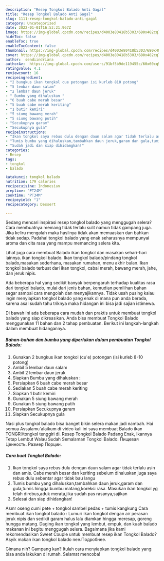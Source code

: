 ```yaml
---
description: "Resep Tongkol Balado Anti Gagal"
title: "Resep Tongkol Balado Anti Gagal"
slug: 1111-resep-tongkol-balado-anti-gagal
category: Uncategorized
date: 2022-01-01T16:53:21.967Z
image: https://img-global.cpcdn.com/recipes/d4003e80418b5303/680x482cq70/tongkol-balado-foto-resep-utama.jpg
hideToc: false
enableToc: true
enableTocContent: false
thumbnail: https://img-global.cpcdn.com/recipes/d4003e80418b5303/680x482cq70/tongkol-balado-foto-resep-utama.jpg
cover: https://img-global.cpcdn.com/recipes/d4003e80418b5303/680x482cq70/tongkol-balado-foto-resep-utama.jpg
author:  sendiindriana
authorAv:  https://img-global.cpcdn.com/users/91bf5b9de119455c/60x60cq50/avatar.jpg
ratingvalue: 4.1
reviewcount: 16
recipeingredient:
- "2 bungkus ikan tongkol cue potongan isi kurleb 810 potong"
- "5 lembar daun salam"
- "2 lembar daun jeruk"
- " Bumbu yang dihaluskan "
- "6 buah cabe merah besar"
- "5 buah cabe merah keriting"
- "1 butir kemiri"
- "5 siung bawang merah"
- "5 siung bawang putih"
- "Secukupnya garam"
- "Secukupnya gula"
recipeinstructions:
- "Ikan tongkol saya rebus dulu dengan daun salam agar tidak terlalu asin dan amis. Cabe merah besar dan keriting sebelum dihaluskan juga saya rebus dulu sebentar agar tidak bau langu"
- "Tumis bumbu yang dihaluskan,tambahkan daun jeruk,garam dan gula,tumis hingga bumbu matang,koreksi rasa. Masukan ikan tongkol yg telah direbus,aduk merata,jika sudah pas rasanya,sajikan"
- "Sudah jadi dan siap dihidangkan!"
categories:
- Resep
tags:
- tongkol
- balado

katakunci: tongkol balado 
nutrition: 179 calories
recipecuisine: Indonesian
preptime: "PT24M"
cooktime: "PT34M"
recipeyield: "1"
recipecategory: Dessert

---
```



Sedang mencari inspirasi resep tongkol balado yang menggugah selera? Cara membuatnya memang tidak terlalu sulit namun tidak gampang juga. Jika keliru mengolah maka hasilnya tidak akan memuaskan dan bahkan tidak sedap. Padahal tongkol balado yang enak seharusnya mempunyai aroma dan cita rasa yang mampu memancing selera kita.


Lihat juga cara membuat Balado ikan tongkol dan masakan sehari-hari lainnya. ikan tongkol balado. Ikan tongkol balado/pindang tongkol balado,masakan sederhana, masakan rumahan, menu akhir bulan. Ikan tongkol balado terbuat dari ikan tongkol, cabai merah, bawang merah, jahe, dan jeruk nipis.

Ada beberapa hal yang sedikit banyak berpengaruh terhadap kualitas rasa dari tongkol balado, mulai dari jenis bahan, kemudian pemilihan bahan segar sampai cara mengolah dan menyajikannya. Tidak usah pusing kalau ingin menyiapkan tongkol balado yang enak di mana pun anda berada, karena asal sudah tahu triknya maka hidangan ini bisa jadi sajian istimewa.


Di bawah ini ada beberapa cara mudah dan praktis untuk membuat tongkol balado yang siap dikreasikan. Anda bisa membuat Tongkol Balado menggunakan 11 bahan dan 2 tahap pembuatan. Berikut ini langkah-langkah dalam membuat hidangannya.

<!--inarticleads1-->

##### Bahan-bahan dan bumbu yang diperlukan dalam pembuatan Tongkol Balado:

1. Gunakan 2 bungkus ikan tongkol (cu&#39;e) potongan (isi kurleb 8-10 potong)
1. Ambil 5 lembar daun salam
1. Ambil 2 lembar daun jeruk
1. Siapkan  Bumbu yang dihaluskan :
1. Persiapkan 6 buah cabe merah besar
1. Sediakan 5 buah cabe merah keriting
1. Siapkan 1 butir kemiri
1. Gunakan 5 siung bawang merah
1. Gunakan 5 siung bawang putih
1. Persiapkan Secukupnya garam
1. Siapkan Secukupnya gula


Nasi plus tongkol balado bisa banget bikin selera makan jadi nambah. Hai semua Assalamu&#39;alaikum di video kali ini saya membuat Balado ikan TONGRI/tongkol tenggiri di. Resep Tongkol Balado Padang Enak, Ikannya Tetap Lembut Walau Sudah Semalaman Tongkol Balado. Пищевая Ценность. Размер Порции. 

<!--inarticleads2-->

##### Cara buat Tongkol Balado:

1. Ikan tongkol saya rebus dulu dengan daun salam agar tidak terlalu asin dan amis. Cabe merah besar dan keriting sebelum dihaluskan juga saya rebus dulu sebentar agar tidak bau langu
1. Tumis bumbu yang dihaluskan,tambahkan daun jeruk,garam dan gula,tumis hingga bumbu matang,koreksi rasa. Masukan ikan tongkol yg telah direbus,aduk merata,jika sudah pas rasanya,sajikan
1. Selesai dan siap dihidangkan!

Asmr oseng cumi pete + tongkol sambel pedas + tumis kangkung Cara membuat ikan tongkol balado : Lumuri ikan tongkol dengan air perasan jeruk nipis dan sedikit garam halus lalu diamkan hingga meresap, goreng hungga matang. Daging ikan tongkol yang lembut, empuk, dan kuah balado makanan ini begitu menggugah selera. Bagaimana jika kami rekomendasikan Sweet Couple untuk membuat resep ikan Tongkol Balado? Asyik makan ikan tongkol balado nee.Подробнее. 

Gimana nih? Gampang kan? Itulah cara menyiapkan tongkol balado yang bisa anda lakukan di rumah. Selamat mencoba!
